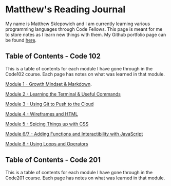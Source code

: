 # Matthew's Reading Journal

My name is Matthew Sklepowich and I am currently learning various programming languages through Code Fellows. This page is meant for me to store notes as I learn new things with them. My Github portfolio page can be found [here](https://github.com/Matt-Sklep).

## Table of Contents - Code 102

This is a table of contents for each module I have gone through in the Code102 course. Each page has notes on what was learned in that module.

[Module 1 - Growth Mindset & Markdown](https://matt-sklep.github.io/reading-notes/module1).

[Module 2 - Learning the Terminal & Useful Commands](https://matt-sklep.github.io/reading-notes/module2)

[Module 3 - Using Git to Push to the Cloud](https://matt-sklep.github.io/reading-notes/module3)

[Module 4 - Wireframes and HTML](https://matt-sklep.github.io/reading-notes/module4)

[Module 5 - Spicing Things up with CSS](https://matt-sklep.github.io/reading-notes/module5)

[Module 6/7 - Adding Functions and Interactibility with JavaScript](https://matt-sklep.github.io/reading-notes/module6)

[Module 8 - Using Loops and Operators](https://matt-sklep.github.io/reading-notes/module8)

## Table of Contents - Code 201

This is a table of contents for each module I have gone through in the Code201 course. Each page has notes on what was learned in that module.
